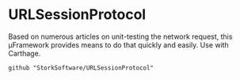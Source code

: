 # URLSessionProtocol

Based on numerous articles on unit-testing the network request, this µFramework provides means to do that quickly and easily. Use with Carthage.

```
github "StorkSoftware/URLSessionProtocol"
```
